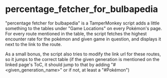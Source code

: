 # percentage_fetcher_for_bulbapedia
"percentage fetcher for bulbapedia" is a TamperMonkey script adds a little something to the tables under "Game Locations" on every Pokémon's page. For every route mentioned in the table, the script fetches the highest encounter rate for the pokémon and given game in question, and displays it next to the link to the route.

As a small bonus, the script also tries to modify the link url for these routes, so it jumps to the correct table (if the given generation is mentioned on the linked page's ToC, it should jump to that by adding "#\<given_generation_name\>" or if not, at least a "#Pokémon")
